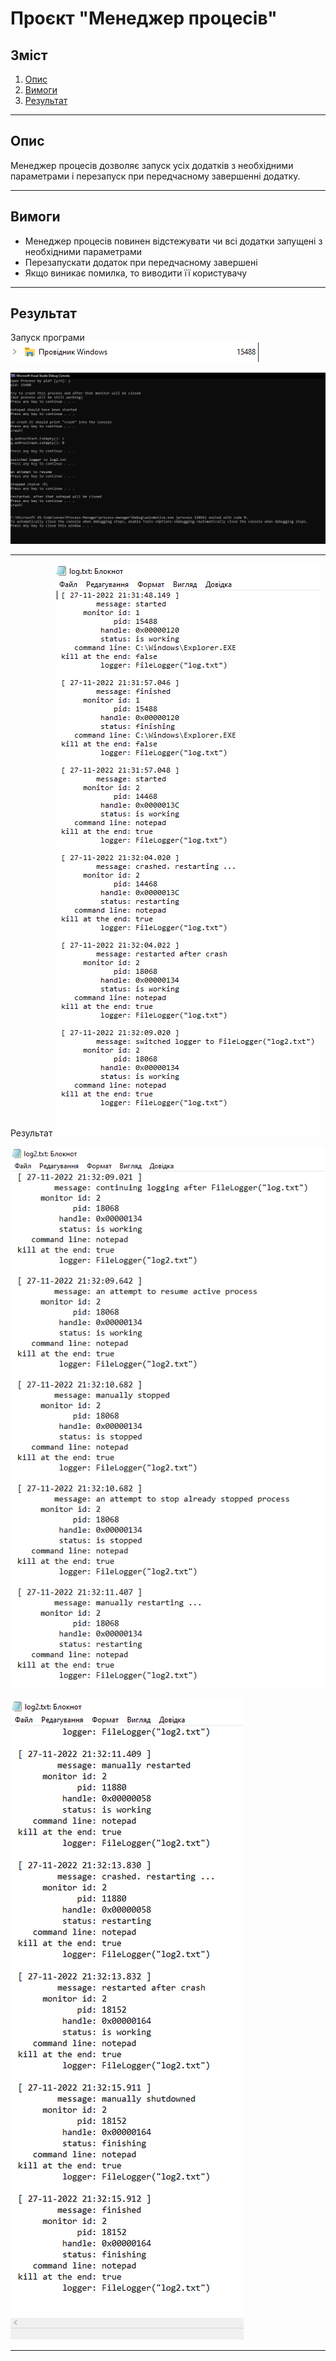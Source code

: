 # Проєкт "Менеджер процесів"
## Зміст
1. [Опис](#Опис)
2. [Вимоги](#Вимоги)
3. [Результат](#Результат)
____
## Опис
Менеджер процесів дозволяє запуск усіх додатків з необхідними параметрами і перезапуск при передчасному завершенні додатку.
____
## Вимоги
- Менеджер процесів повинен відстежувати чи всі додатки запущені з необхідними параметрами
- Перезапускати додаток при передчасному завершені
- Якщо виникає помилка, то виводити її користувачу
____
## Результат
Запуск програми
<img src="./photo/start.png"></img>

<img src="./photo/start-1.png"></img>
____
Результат
<img src="./photo/result-1.png"></img>

<img src="./photo/result-2.png"></img>

<img src="./photo/result-3.png"></img>
____